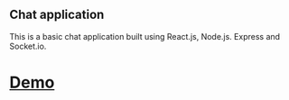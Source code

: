 ## Chat application

This is a basic chat application built using React.js, Node.js. Express and Socket.io.

# [Demo](https://young-fjord-83457.herokuapp.com/)